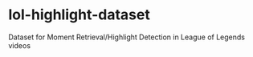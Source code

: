 # lol-highlight-dataset
Dataset for Moment Retrieval/Highlight Detection in League of Legends videos
